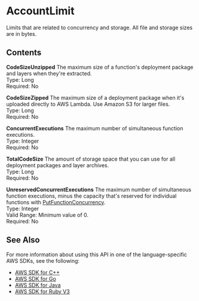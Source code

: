 # AccountLimit<a name="API_AccountLimit"></a>

Limits that are related to concurrency and storage\. All file and storage sizes are in bytes\.

## Contents<a name="API_AccountLimit_Contents"></a>

 **CodeSizeUnzipped**   <a name="SSS-Type-AccountLimit-CodeSizeUnzipped"></a>
The maximum size of a function's deployment package and layers when they're extracted\.  
Type: Long  
Required: No

 **CodeSizeZipped**   <a name="SSS-Type-AccountLimit-CodeSizeZipped"></a>
The maximum size of a deployment package when it's uploaded directly to AWS Lambda\. Use Amazon S3 for larger files\.  
Type: Long  
Required: No

 **ConcurrentExecutions**   <a name="SSS-Type-AccountLimit-ConcurrentExecutions"></a>
The maximum number of simultaneous function executions\.  
Type: Integer  
Required: No

 **TotalCodeSize**   <a name="SSS-Type-AccountLimit-TotalCodeSize"></a>
The amount of storage space that you can use for all deployment packages and layer archives\.  
Type: Long  
Required: No

 **UnreservedConcurrentExecutions**   <a name="SSS-Type-AccountLimit-UnreservedConcurrentExecutions"></a>
The maximum number of simultaneous function executions, minus the capacity that's reserved for individual functions with [PutFunctionConcurrency](API_PutFunctionConcurrency.md)\.  
Type: Integer  
Valid Range: Minimum value of 0\.  
Required: No

## See Also<a name="API_AccountLimit_SeeAlso"></a>

For more information about using this API in one of the language\-specific AWS SDKs, see the following:
+  [AWS SDK for C\+\+](https://docs.aws.amazon.com/goto/SdkForCpp/lambda-2015-03-31/AccountLimit) 
+  [AWS SDK for Go](https://docs.aws.amazon.com/goto/SdkForGoV1/lambda-2015-03-31/AccountLimit) 
+  [AWS SDK for Java](https://docs.aws.amazon.com/goto/SdkForJava/lambda-2015-03-31/AccountLimit) 
+  [AWS SDK for Ruby V3](https://docs.aws.amazon.com/goto/SdkForRubyV3/lambda-2015-03-31/AccountLimit) 